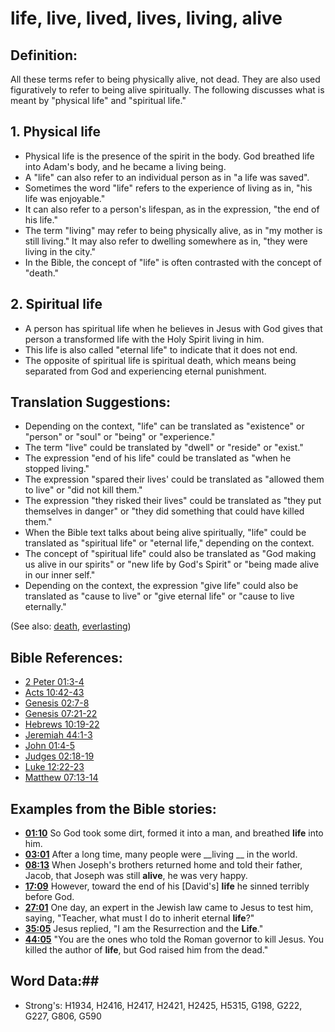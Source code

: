 # life, live, lived, lives, living, alive #

## Definition: ##

All these terms refer to being physically alive, not dead. They are also used figuratively to refer to being alive spiritually. The following discusses what is meant by "physical life" and "spiritual life."

## 1. Physical life ####

* Physical life is the presence of the spirit in the body. God breathed life into Adam's body, and he became a living being.
* A "life" can also refer to an individual person as in "a life was saved".
* Sometimes the word "life" refers to the experience of living as in, "his life was enjoyable."
* It can also refer to a person's lifespan, as in the expression, "the end of his life."
* The term "living" may refer to being physically alive, as in "my mother is still living." It may also refer to dwelling somewhere as in, "they were living in the city."
* In the Bible, the concept of "life" is often contrasted with the concept of "death."

## 2. Spiritual life ####

* A person has spiritual life when he believes in Jesus with God gives that person a transformed life with the Holy Spirit living in him.
* This life is also called "eternal life" to indicate that it does not end.
* The opposite of spiritual life is spiritual death, which means being separated from God and experiencing eternal punishment.

## Translation Suggestions: ##

* Depending on the context, "life" can be translated as "existence" or "person" or "soul" or "being" or "experience."
* The term "live" could be translated by "dwell" or "reside" or "exist."
* The expression "end of his life" could be translated as "when he stopped living."
* The expression "spared their lives' could be translated as "allowed them to live" or "did not kill them."
* The expression "they risked their lives" could be translated as "they put themselves in danger" or "they did something that could have killed them." 
* When the Bible text talks about being alive spiritually, "life" could be translated as "spiritual life" or "eternal life," depending on the context.
* The concept of "spiritual life" could also be translated as "God making us alive in our spirits" or "new life by God's Spirit" or "being made alive in our inner self."
* Depending on the context, the expression "give life" could also be translated as "cause to live" or "give eternal life" or "cause to live eternally."

(See also: [death](../kt/death.md), [everlasting](../kt/eternity.md))

## Bible References: ##

* [2 Peter 01:3-4](rc://en/tn/help/2pe/01/03)
* [Acts 10:42-43](rc://en/tn/help/act/10/42)
* [Genesis 02:7-8](rc://en/tn/help/gen/02/07)
* [Genesis 07:21-22](rc://en/tn/help/gen/07/21)
* [Hebrews 10:19-22](rc://en/tn/help/heb/10/19)
* [Jeremiah 44:1-3](rc://en/tn/help/jer/44/01)
* [John 01:4-5](rc://en/tn/help/jhn/01/04)
* [Judges 02:18-19](rc://en/tn/help/jdg/02/18)
* [Luke 12:22-23](rc://en/tn/help/luk/12/22)
* [Matthew 07:13-14](rc://en/tn/help/mat/07/13)

## Examples from the Bible stories: ##

* __[01:10](rc://en/tn/help/obs/01/10)__ So God took some dirt, formed it into a man, and breathed __life__  into him.
* __[03:01](rc://en/tn/help/obs/03/01)__ After a long time, many people were __living __  in the world.
* __[08:13](rc://en/tn/help/obs/08/13)__ When Joseph's brothers returned home and told their father, Jacob, that Joseph was still __alive__, he was very happy.
* __[17:09](rc://en/tn/help/obs/17/09)__ However, toward the end of his [David's] __life__  he sinned terribly before God.
* __[27:01](rc://en/tn/help/obs/27/01)__ One day, an expert in the Jewish law came to Jesus to test him, saying, "Teacher, what must I do to inherit eternal __life__?"
* __[35:05](rc://en/tn/help/obs/35/05)__ Jesus replied, "I am the Resurrection and the __Life__."
* __[44:05](rc://en/tn/help/obs/44/05)__ "You are the ones who told the Roman governor to kill Jesus. You killed the author of __life__, but God raised him from the dead."

## Word Data:##

* Strong's: H1934, H2416, H2417, H2421, H2425, H5315, G198, G222, G227, G806, G590

